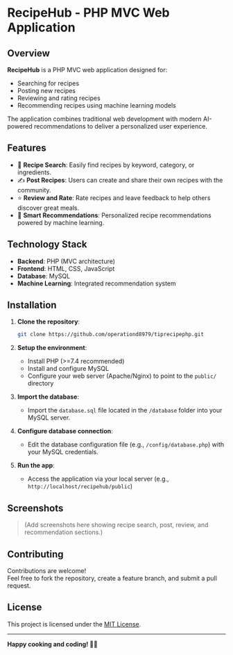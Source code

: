 # RecipeHub - PHP MVC Web Application

## Overview

**RecipeHub** is a PHP MVC web application designed for:
- Searching for recipes
- Posting new recipes
- Reviewing and rating recipes
- Recommending recipes using machine learning models

The application combines traditional web development with modern AI-powered recommendations to deliver a personalized user experience.

## Features

- 🔎 **Recipe Search**: Easily find recipes by keyword, category, or ingredients.
- ✍️ **Post Recipes**: Users can create and share their own recipes with the community.
- ⭐ **Review and Rate**: Rate recipes and leave feedback to help others discover great meals.
- 🧠 **Smart Recommendations**: Personalized recipe recommendations powered by machine learning.

## Technology Stack

- **Backend**: PHP (MVC architecture)
- **Frontend**: HTML, CSS, JavaScript
- **Database**: MySQL
- **Machine Learning**: Integrated recommendation system

## Installation

1. **Clone the repository**:
   ```bash
   git clone https://github.com/operationd8979/tiprecipephp.git
   ```

2. **Setup the environment**:
   - Install PHP (>=7.4 recommended)
   - Install and configure MySQL
   - Configure your web server (Apache/Nginx) to point to the `public/` directory

3. **Import the database**:
   - Import the `database.sql` file located in the `/database` folder into your MySQL server.

4. **Configure database connection**:
   - Edit the database configuration file (e.g., `/config/database.php`) with your MySQL credentials.

5. **Run the app**:
   - Access the application via your local server (e.g., `http://localhost/recipehub/public`)

## Screenshots

> (Add screenshots here showing recipe search, post, review, and recommendation sections.)

## Contributing

Contributions are welcome!  
Feel free to fork the repository, create a feature branch, and submit a pull request.

## License

This project is licensed under the [MIT License](LICENSE).

---

**Happy cooking and coding! 🍳✨**
